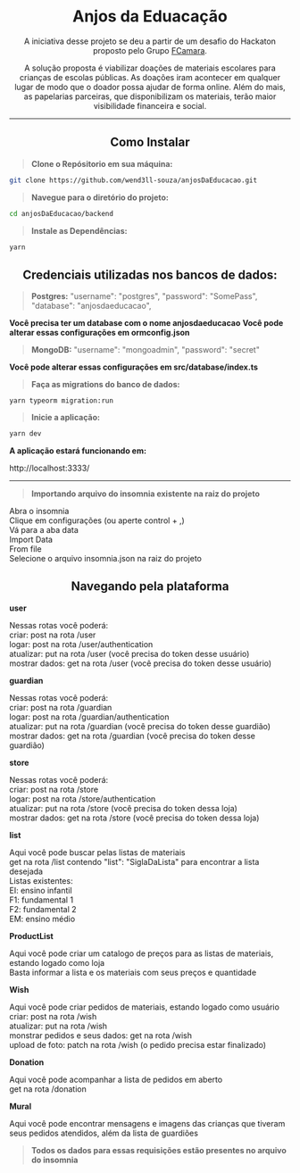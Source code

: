 <h1 align="center">Anjos da Eduacação</h1>

<p align="center">A iniciativa desse projeto se deu a partir de um desafio do Hackaton proposto pelo Grupo <a target="_blank" href="https://digital.fcamara.com.br/programadeformacao">FCamara</a>.</p> 
<p align="center">A solução proposta é viabilizar doações de materiais escolares para crianças de escolas públicas. As doações iram acontecer em qualquer lugar de modo que o doador possa ajudar de forma online. Além do mais, as papelarias parceiras, que disponibilizam os materiais, terão maior visibilidade financeira e social. </p>

<hr>

<h2 align="center">Como Instalar</h2>

> **Clone o Repósitorio em sua máquina:**

```bash
git clone https://github.com/wend3ll-souza/anjosDaEducacao.git
```

> **Navegue para o diretório do projeto:**

```bash
cd anjosDaEducacao/backend
```

> **Instale as Dependências:**

```bash
yarn
```

<h2 align="center">Credenciais utilizadas nos bancos de dados:</h2>

> **Postgres:**
"username": "postgres",
"password": "SomePass",
"database": "anjosdaeducacao",

**Você precisa ter um database com o nome anjosdaeducacao**
**Você pode alterar essas configurações em ormconfig.json**

> **MongoDB:**
"username": "mongoadmin",
"password": "secret"

**Você pode alterar essas configurações em src/database/index.ts**

> **Faça as migrations do banco de dados:**
```
yarn typeorm migration:run
```

> **Inicie a aplicação:**

```bash
yarn dev
```
**A aplicação estará funcionando em:**

http://localhost:3333/

<hr>


> **Importando arquivo do insomnia existente na raiz do projeto**
<p>
  Abra o insomnia </br>
  Clique em configurações (ou aperte control + ,) </br>
  Vá para a aba data </br>
  Import Data </br>
  From file </br>
  Selecione o arquivo insomnia.json na raiz do projeto </br>
</p>

<h2 align="center">Navegando pela plataforma</h2>

**user** 
<p>
  Nessas rotas você poderá: </br>
  criar: post na rota /user </br>
  logar: post na rota /user/authentication </br>
  atualizar: put na rota /user (você precisa do token desse usuário) </br>
  mostrar dados: get na rota /user (você precisa do token desse usuário) </br>
</p>

**guardian**
<p>
  Nessas rotas você poderá: </br>
  criar: post na rota /guardian </br>
  logar: post na rota /guardian/authentication </br>
  atualizar: put na rota /guardian (você precisa do token desse guardião) </br>
  mostrar dados: get na rota /guardian (você precisa do token desse guardião) </br>
</p>

**store**
<p>
  Nessas rotas você poderá: </br>
  criar: post na rota /store </br>
  logar: post na rota /store/authentication </br>
  atualizar: put na rota /store (você precisa do token dessa loja) </br>
  mostrar dados: get na rota /store (você precisa do token dessa loja) </br>
</p>

**list**
<p>
Aqui você pode buscar pelas listas de materiais </br>
get na rota /list contendo "list": "SiglaDaLista" para encontrar a lista desejada </br>
Listas existentes: </br>
  EI: ensino infantil </br>
  F1: fundamental 1 </br>
  F2: fundamental 2 </br>
  EM: ensino médio </br>
</p>

**ProductList**
<p>
Aqui você pode criar um catalogo de preços para as listas de materiais, estando logado como loja </br>
Basta informar a lista e os materiais com seus preços e quantidade </br>
</p>

**Wish**
<p>
  Aqui você pode criar pedidos de materiais, estando logado como usuário </br>
  criar: post na rota /wish </br>
  atualizar: put na rota /wish </br>
  monstrar pedidos e seus dados: get na rota /wish </br>
  upload de foto: patch na rota /wish (o pedido precisa estar finalizado) </br>
</p>

**Donation**
<p>
  Aqui você pode acompanhar a lista de pedidos em aberto </br>
  get na rota /donation </br>
</p>

**Mural**
<p>
  Aqui você pode encontrar mensagens e imagens das crianças que tiveram seus pedidos atendidos, além da lista de guardiões
</p>

> **Todos os dados para essas requisições estão presentes no arquivo do insomnia**
